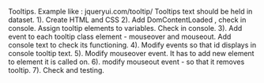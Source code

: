 Tooltips.
Example like : jqueryui.com/tooltip/
Tooltips text should be held in dataset.
1). Create HTML and CSS
2). Add DomContentLoaded , check in console. 
Assign tooltip elements to variables. Check in console.
3). Add event to each tooltip class element - mouseover and mouseout. Add console text to check its functioning.
4). Modify events so that id displays in console tooltip text.
5). Modify mouseover event. It has to add new element to element it is called on. 
6). modify mouseout event - so that it removes tooltip.
7). Check and testing. 